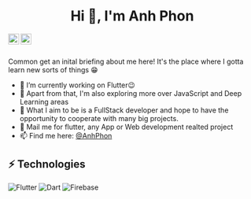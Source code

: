 <h1 align="center">Hi 👋, I'm Anh Phon</h1

<img src="https://github.com/AnhPhon/images/blob/main/banner.gif" alt="side Image" align="center" width="1920" height="1080" />

<a href="https://www.facebook.com/anhphon.99/">
  <img align="left" alt="AnhPhon's Facebook" width="22px" src="https://github.com/AnhPhon/images/blob/main/FaceBook.png" />
</a>
<a href="https://www.tiktok.com/@i_love_flutter/">
  <img align="left" alt="AnhPhon's Tiktok" width="22px" src="https://github.com/AnhPhon/images/blob/main/Tiktok.png" />
</a>

<br/>
<br/>


Common get an inital briefing about me here! It's the place where I gotta learn new sorts of things :grin:

- 🔭 I’m currently working on Flutter:wink:
- 🌱 Apart from that, I'm also exploring more over JavaScript and Deep Learning areas
- 👯 What I aim to be is a FullStack developer and hope to have the opportunity to cooperate with many big projects.
- 💬 Mail me for flutter, any App or Web development realted project
- 📫 Find me here: [@AnhPhon](https://twitter.com/AnhPhon)


## ⚡ Technologies
![Flutter](https://img.shields.io/badge/-Flutter-teal?style=flat-square&logo=Flutter)
![Dart](https://img.shields.io/badge/-Dart-E34F26?style=flat-square&logo=Dart)
![Firebase](https://img.shields.io/badge/-FireBase-005571?style=flat-square&logo=firebase)

